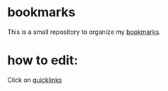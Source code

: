 # bookmarks

This is a small repository to organize my 
[bookmarks](https://pali31.github.io/bookmarks/#quicklinks). 

# how to edit: 
Click on [quicklinks](docs/data/quicklinks.yml)

